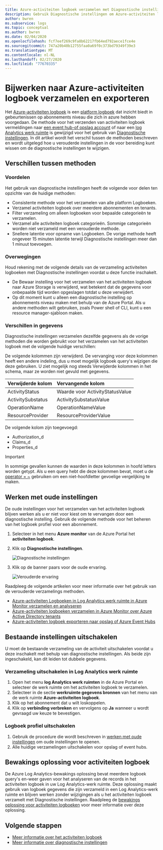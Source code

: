```yaml
---
title: Azure-activiteiten logboek verzamelen met Diagnostische instellingen (preview)-Azure Monitor | Microsoft Docs
description: Gebruik Diagnostische instellingen om Azure-activiteiten logboeken door te sturen naar Azure Monitor-logboeken, Azure Storage of Azure Event Hubs.
author: bwren
ms.subservice: logs
ms.topic: conceptual
ms.author: bwren
ms.date: 02/04/2020
ms.openlocfilehash: fcf7eef269c9fa8b62217fb64ed792aece1fce4e
ms.sourcegitcommit: 747a20b40b12755faa0a69f0c373bd79349f39e3
ms.translationtype: MT
ms.contentlocale: nl-NL
ms.lasthandoff: 02/27/2020
ms.locfileid: "77670335"
---
```

# <a name="update-to-azure-activity-log-collection-and-export"></a>Bijwerken naar Azure-activiteiten logboek verzamelen en exporteren
Het [Azure-activiteiten logboek](platform-logs-overview.md) is een [platform logboek](platform-logs-overview.md) dat inzicht biedt in gebeurtenissen op abonnements niveau die zich in azure hebben voorgedaan. De methode voor het verzenden van activiteiten logboek vermeldingen naar [een event hub-of opslag account](activity-log-export.md) of naar een [log Analytics werk ruimte](activity-log-collect.md) is gewijzigd voor het gebruik van [Diagnostische instellingen](diagnostic-settings.md). In dit artikel wordt het verschil tussen de methoden beschreven en wordt uitgelegd hoe u verouderde instellingen in de voor bereiding kunt wissen om de diagnostische instellingen te wijzigen.


## <a name="differences-between-methods"></a>Verschillen tussen methoden

### <a name="advantages"></a>Voordelen
Het gebruik van diagnostische instellingen heeft de volgende voor delen ten opzichte van de huidige methoden:

- Consistente methode voor het verzamelen van alle platform Logboeken.
- Verzamel activiteiten logboek over meerdere abonnementen en tenants.
- Filter verzameling om alleen logboeken voor bepaalde categorieën te verzamelen.
- Verzamel alle activiteiten logboek categorieën. Sommige categorieën worden niet verzameld met een verouderde methode.
- Snellere latentie voor opname van Logboeken. De vorige methode heeft ongeveer 15 minuten latentie terwijl Diagnostische instellingen meer dan 1 minuut toevoegen.

### <a name="considerations"></a>Overwegingen
Houd rekening met de volgende details van de verzameling activiteiten logboeken met Diagnostische instellingen voordat u deze functie inschakelt.

- De Bewaar instelling voor het verzamelen van het activiteiten logboek naar Azure Storage is verwijderd, wat betekent dat de gegevens voor onbepaalde tijd worden opgeslagen totdat u deze verwijdert.
- Op dit moment kunt u alleen een diagnostische instelling op abonnements niveau maken met behulp van de Azure Portal. Als u andere methoden wilt gebruiken, zoals Power shell of CLI, kunt u een resource manager-sjabloon maken.


### <a name="differences-in-data"></a>Verschillen in gegevens
Diagnostische instellingen verzamelen dezelfde gegevens als de vorige methoden die worden gebruikt voor het verzamelen van het activiteiten logboek met de volgende huidige verschillen:

De volgende kolommen zijn verwijderd. De vervanging voor deze kolommen heeft een andere indeling, dus u moet mogelijk logboek query's wijzigen die deze gebruiken. U ziet mogelijk nog steeds Verwijderde kolommen in het schema, maar ze worden niet gevuld met gegevens.

| Verwijderde kolom | Vervangende kolom |
|:---|:---|
| ActivityStatus    | Waarde voor ActivityStatusValue    |
| ActivitySubstatus | ActivitySubstatusValue |
| OperationName     | OperationNameValue     |
| ResourceProvider  | ResourceProviderValue  |

De volgende kolom zijn toegevoegd:

- Authorization_d
- Claims_d
- Properties_d

> [!IMPORTANT]
> In sommige gevallen kunnen de waarden in deze kolommen in hoofd letters worden getypt. Als u een query hebt die deze kolommen bevat, moet u de [operator = ~](https://docs.microsoft.com/azure/kusto/query/datatypes-string-operators) gebruiken om een niet-hoofdletter gevoelige vergelijking te maken.

## <a name="work-with-legacy-settings"></a>Werken met oude instellingen
De oude instellingen voor het verzamelen van het activiteiten logboek blijven werken als u er niet voor kiest om te vervangen door een diagnostische instelling. Gebruik de volgende methode voor het beheren van het logboek profiel voor een abonnement.

1. Selecteer in het menu **Azure monitor** van de Azure Portal het **activiteiten logboek**.
3. Klik op **Diagnostische instellingen**.

   ![Diagnostische instellingen](media/diagnostic-settings-subscription/diagnostic-settings.png)

4. Klik op de banner paars voor de oude ervaring.

    ![Verouderde ervaring](media/diagnostic-settings-subscription/legacy-experience.png)


Raadpleeg de volgende artikelen voor meer informatie over het gebruik van de verouderde verzamelings methoden.

- [Azure-activiteiten Logboeken in Log Analytics werk ruimte in Azure Monitor verzamelen en analyseren](activity-log-collect.md)
- [Azure-activiteiten logboeken verzamelen in Azure Monitor over Azure Active Directory tenants](activity-log-collect-tenants.md)
- [Azure-activiteiten logboek exporteren naar opslag of Azure Event Hubs](activity-log-export.md)

## <a name="disable-existing-settings"></a>Bestaande instellingen uitschakelen
U moet de bestaande verzameling van de activiteit uitschakelen voordat u deze inschakelt met behulp van diagnostische instellingen. Als beide zijn ingeschakeld, kan dit leiden tot dubbele gegevens.

### <a name="disable-collection-into-log-analytics-workspace"></a>Verzameling uitschakelen in Log Analytics werk ruimte

1. Open het menu **log Analytics werk ruimten** in de Azure Portal en selecteer de werk ruimte om het activiteiten logboek te verzamelen.
2. Selecteer in de sectie **werkruimte gegevens bronnen** van het menu van de werk ruimte **Azure-activiteiten logboek**.
3. Klik op het abonnement dat u wilt loskoppelen.
4. Klik op **verbinding verbreken** en vervolgens op **Ja** wanneer u wordt gevraagd uw keuze te bevestigen.

### <a name="disable-log-profile"></a>Logboek profiel uitschakelen

1. Gebruik de procedure die wordt beschreven in [werken met oude instellingen](#work-with-legacy-settings) om oude instellingen te openen.
2. Alle huidige verzamelingen uitschakelen voor opslag of event hubs.



## <a name="activity-log-monitoring-solution"></a>Bewakings oplossing voor activiteiten logboek
De Azure Log Analytics-bewakings oplossing bevat meerdere logboek query's en-weer gaven voor het analyseren van de records in het activiteiten logboek in uw Log Analytics-werk ruimte. Deze oplossing maakt gebruik van logboek gegevens die zijn verzameld in een Log Analytics-werk ruimte en blijven werken zonder wijzigingen als u het activiteiten logboek verzamelt met Diagnostische instellingen. Raadpleeg de [bewakings oplossing voor activiteiten logboeken](activity-log-collect.md#activity-logs-analytics-monitoring-solution) voor meer informatie over deze oplossing.

## <a name="next-steps"></a>Volgende stappen

* [Meer informatie over het activiteiten logboek](../../azure-resource-manager/management/view-activity-logs.md)
* [Meer informatie over diagnostische instellingen](diagnostic-settings.md)
